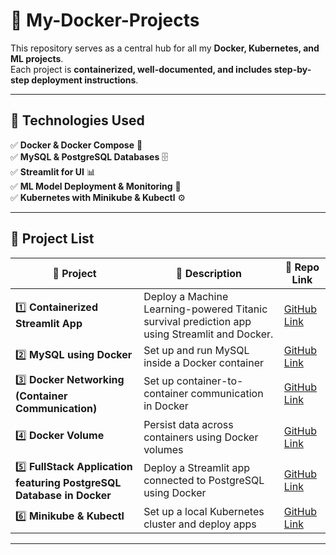 # 🚀 My-Docker-Projects  
This repository serves as a central hub for all my **Docker, Kubernetes, and ML projects**.  
Each project is **containerized, well-documented, and includes step-by-step deployment instructions**.

---

## 📌 **Technologies Used**
✅ **Docker & Docker Compose** 🐳  
✅ **MySQL & PostgreSQL Databases** 🗄️  
✅ **Streamlit for UI** 📊  
✅ **ML Model Deployment & Monitoring** 🤖  
✅ **Kubernetes with Minikube & Kubectl** ⚙️  

---

## 📂 **Project List**  

| 🔹 Project | 📌 Description | 🔗 Repo Link |
|------------|--------------|--------------|
| 1️⃣ **Containerized Streamlit App** | Deploy a Machine Learning-powered Titanic survival prediction app using Streamlit and Docker. | [GitHub Link](https://github.com/Aman-Singh0609/Containerized-Streamlit-App) |
| 2️⃣ **MySQL using Docker** | Set up and run MySQL inside a Docker container | [GitHub Link](https://github.com/Aman-Singh0609/MYSQL-using-Docker) |
| 3️⃣ **Docker Networking (Container Communication)** | Set up container-to-container communication in Docker | [GitHub Link](https://github.com/Aman-Singh0609/Docker-Networking) |
| 4️⃣ **Docker Volume** | Persist data across containers using Docker volumes | [GitHub Link](https://github.com/Aman-Singh0609/Docker-Volume) |
| 5️⃣ **FullStack Application featuring PostgreSQL Database in Docker** | Deploy a Streamlit app connected to PostgreSQL using Docker | [GitHub Link](https://github.com/Aman-Singh0609/FullStack-Application-featuring-PostgreSQL-Database-in-Docker) |
| 6️⃣ **Minikube & Kubectl** | Set up a local Kubernetes cluster and deploy apps | [GitHub Link](https://github.com/Aman-Singh0609/Minikube-Kubectl) |
---
